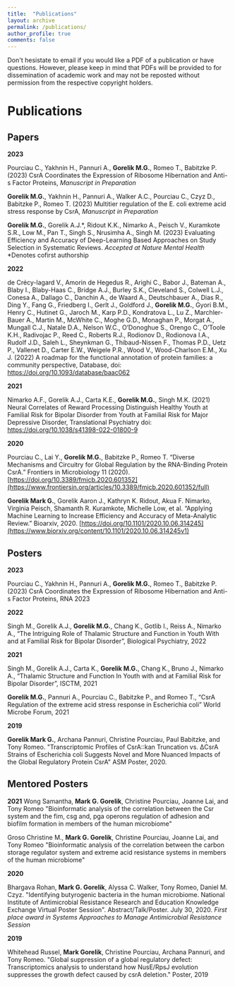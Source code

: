 ```yaml
---
title:  "Publications"
layout: archive
permalink: /publications/
author_profile: true
comments: false
---
```


Don't hesistate to email if you would like a PDF of a publication or have questions. However, please keep in mind that PDFs will be provided to for dissemination of academic work and may not be reposted without permission from the respective copyright holders.


# Publications  
## Papers

**2023**

Pourciau C., Yakhnin H., Pannuri A., **Gorelik M.G.**, Romeo T., Babitzke P. (2023) CsrA Coordinates the Expression of Ribosome Hibernation and Anti-s Factor Proteins, *Manuscript in Preparation* 

**Gorelik M.G.**, Yakhnin H., Pannuri A., Walker A.C., Pourciau C., Czyz D., Babitzke P., Romeo T. (2023) Multitier regulation of the E. coli extreme acid stress response by CsrA, *Manuscript in Preparation*

**Gorelik M.G.**, Gorelik A.J.*, Ridout K.K., Nimarko A., Peisch V., Kuramkote S.R., Low M., Pan T., Singh S., Nrusimha A., Singh M. (2023) Evaluating Efficiency and Accuracy of Deep-Learning Based Approaches on Study Selection in Systematic Reviews. *Accepted at Nature Mental Health* 
*Denotes cofirst authorship

**2022**

de Crécy-lagard V., Amorin de Hegedus R., Arighi C., Babor J., Bateman A., Blaby I., Blaby-Haas C., Bridge A.J., Burley S.K., Cleveland S., Colwell L.J., Conesa A., Dallago C., Danchin A., de Waard A., Deutschbauer A., Dias R., Ding Y., Fang G., Friedberg I., Gerlt J., Goldford J., **Gorelik M.G.**, Gyori B.M., Henry C., Hutinet G., Jaroch M., Karp P.D., Kondratova L., Lu Z., Marchler-Bauer A., Martin M., McWhite C., Moghe G.D., Monaghan P., Morgat A., Mungall C.J., Natale D.A., Nelson W.C., O’Donoghue S., Orengo C., O’Toole K.H., Radivojac P., Reed C., Roberts R.J., Rodionov D., Rodionova I.A., Rudolf J.D., Saleh L., Sheynkman G., Thibaud-Nissen F., Thomas P.D., Uetz P., Vallenet D., Carter E.W., Weigele P.R., Wood V., Wood-Charlson E.M., Xu J. (2022) A roadmap for the functional annotation of protein families: a community perspective, Database, doi: https://doi.org/10.1093/database/baac062 

**2021**

Nimarko A.F., Gorelik A.J., Carta K.E., **Gorelik M.G.**, Singh M.K. (2021) Neural Correlates of Reward Processing Distinguish Healthy Youth at Familial Risk for Bipolar Disorder from Youth at Familial Risk for Major Depressive Disorder, Translational Psychiatry doi: https://doi.org/10.1038/s41398-022-01800-9

**2020**

Pourciau C., Lai Y., **Gorelik M.G.**, Babitzke P., Romeo T.  “Diverse Mechanisms and Circuitry for Global Regulation by the RNA-Binding Protein CsrA.” Frontiers in Microbiology 11 (2020). [https://doi.org/10.3389/fmicb.2020.601352](https://www.frontiersin.org/articles/10.3389/fmicb.2020.601352/full) 

**Gorelik Mark G.**, Gorelik Aaron J., Kathryn K. Ridout, Akua F. Nimarko, Virginia Peisch, Shamanth R. Kuramkote, Michelle Low, et al. “Applying Machine Learning to Increase Efficiency and Accuracy of Meta-Analytic Review.” Bioarxiv, 2020. [https://doi.org/10.1101/2020.10.06.314245](https://www.biorxiv.org/content/10.1101/2020.10.06.314245v1)


## Posters 

**2023**

Pourciau C., Yakhnin H., Pannuri A., **Gorelik M.G.**, Romeo T., Babitzke P. (2023) CsrA Coordinates the Expression of Ribosome Hibernation and Anti-s Factor Proteins, RNA 2023

**2022**

Singh M., Gorelik A.J., **Gorelik M.G.**, Chang K., Gotlib I., Reiss A., Nimarko A., “The Intriguing Role of Thalamic Structure and Function in Youth With and at Familial Risk for Bipolar Disorder”, Biological Psychiatry, 2022

**2021**

Singh M., Gorelik A.J., Carta K., **Gorelik M.G.**, Chang K., Bruno J., Nimarko A., “Thalamic Structure and Function In Youth with and at Familial Risk for Bipolar Disorder”, ISCTM, 2021

**Gorelik M.G.**, Pannuri A., Pourciau C., Babitzke P., and Romeo T., “CsrA Regulation of the extreme acid stress response in Escherichia coli” World Microbe Forum, 2021

**2019**

**Gorelik Mark G.**, Archana Pannuri, Christine Pourciau, Paul Babitzke, and Tony Romeo. "Transcriptomic Profiles of CsrA::kan Truncation vs. ΔCsrA Strains of Escherichia coli Suggests Novel and More Nuanced Impacts of the Global Regulatory Protein CsrA" ASM Poster, 2020.


## Mentored Posters

**2021**
Wong Samantha, **Mark G. Gorelik**, Christine Pourciau, Joanne Lai, and Tony Romeo   "Bioinformatic analysis of the correlation between the Csr system and the fim, csg and, pga operons regulation of adhesion and biofilm formation in members of the human microbiome"

Groso Christine M., **Mark G. Gorelik**, Christine Pourciau, Joanne Lai, and Tony Romeo "Bioinformatic analysis of the correlation between the carbon storage regulator system and extreme acid resistance systems in members of the human microbiome"

**2020**

Bhargava Rohan, **Mark G. Gorelik**, Alyssa C. Walker, Tony Romeo, Daniel M. Czyz. "Identifying butyrogenic bacteria in the human microbiome. National Institute of Antimicrobial Resistance Research and Education Knowledge Exchange Virtual Poster Session". Abstract/Talk/Poster. July 30, 2020.
_First place award in Systems Approaches to Manage Antimicrobial Resistance Session_

**2019**

Whitehead Russel, **Mark Gorelik**, Christine Pourciau, Archana Pannuri, and Tony Romeo. "Global suppression of a global regulatory defect: Transcriptomics analysis to understand how NusE/RpsJ evolution suppresses the growth defect caused by csrA deletion." Poster, 2019
